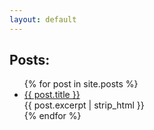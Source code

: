 ```yaml
---
layout: default
---
```


## Posts:
<ul>
  {% for post in site.posts %}
    <li class="teaser">
      <a href="{{ post.url | absolute_url }}">
        {{ post.title }}
      </a>
      <div>
        {{ post.excerpt | strip_html }}
      </div>
    </li>
  {% endfor %}
</ul>
